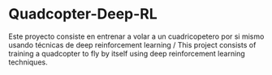 # Quadcopter-Deep-RL
Este proyecto consiste en entrenar a volar a un cuadricopetero por si mismo usando técnicas de deep reinforcement learning / This project consists of training a quadcopter to fly by itself using deep reinforcement learning techniques.    
